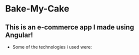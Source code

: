# Bake-My-Cake


## This is an e-commerce app I made using Angular!

* Some of the technologies i used were:
